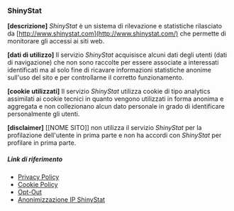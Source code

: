 ### ShinyStat 
**[descrizione]** *ShinyStat* è un sistema di rilevazione e statistiche rilasciato da [http://www.shinystat.com](http://www.shinystat.com/) che permette di monitorare gli accessi ai siti web.

**[dati di utilizzo]** Il servizio *ShinyStat* acquisisce alcuni dati degli utenti (dati di navigazione) che non sono raccolte per essere associate a interessati identificati ma al solo fine di ricavare informazioni statistiche anonime sull'uso del sito e per controllarne il corretto funzionamento. 

**[cookie utilizzati]** Il servizio *ShinyStat* utilizza cookie di tipo analytics assimilati ai cookie tecnici in quanto vengono utilizzati in forma anonima e aggregata e non collezionano alcun dato personale in grado di identificare personalmente gli utenti.

**[disclaimer]** [[NOME SITO]] non utilizza il servizio *ShinyStat* per la profilazione dell'utente in prima parte e non ha accordi con *ShinyStat* per profilare in prima parte.

##### Link di riferimento
* [Privacy Policy](http://www.shinystat.com/it/informativa_privacy_generale.html)
* [Cookie Policy](http://www.shinystat.com/it/informativa_cookie_sito.html)
* [Opt-Out](http://www.addthis.com/privacy/opt-out)
* [Anonimizzazione IP ShinyStat](http://www.shinystat.com/it/anonimizzazione.html)
